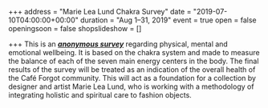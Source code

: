 +++
address = "Marie Lea Lund Chakra Survey"
date = "2019-07-10T04:00:00+00:00"
duration = "Aug 1–31, 2019"
event = true
open = false
openingsoon = false
shopslideshow = []

+++
This is an [**_anonymous survey_**](https://lucyweisner.typeform.com/to/aVhysi "survey") regarding physical, mental and emotional wellbeing. It is based on the chakra system and made to measure the balance of each of the seven main energy centers in the body. The final results of the survey will be treated as an indication of the overall health of the Café Forgot community. This will act as a foundation for a collection by designer and artist Marie Lea Lund, who is working with a methodology of integrating holistic and spiritual care to fashion objects.